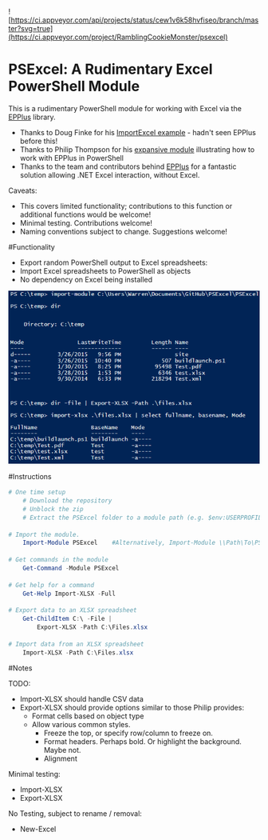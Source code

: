 ![https://ci.appveyor.com/api/projects/status/cew1v6k58hvfiseo/branch/master?svg=true](https://ci.appveyor.com/project/RamblingCookieMonster/psexcel)

PSExcel: A Rudimentary Excel PowerShell Module
=============

This is a rudimentary PowerShell module for working with Excel via the [EPPlus](http://epplus.codeplex.com/) library.

* Thanks to Doug Finke for his [ImportExcel example](https://github.com/dfinke/ImportExcel/blob/master/ImportExcel) - hadn't seen EPPlus before this!
* Thanks to Philip Thompson for his [expansive module](https://excelpslib.codeplex.com/) illustrating how to work with EPPlus in PowerShell
* Thanks to the team and contributors behind [EPPlus](http://epplus.codeplex.com/) for a fantastic solution allowing .NET Excel interaction, without Excel.

Caveats:

* This covers limited functionality; contributions to this function or additional functions would be welcome!
* Minimal testing.  Contributions welcome!
* Naming conventions subject to change.  Suggestions welcome!

#Functionality

* Export random PowerShell output to Excel spreadsheets:
* Import Excel spreadsheets to PowerShell as objects
* No dependency on Excel being installed

![Example](/Media/Example.png)

#Instructions

```powershell
# One time setup
    # Download the repository
    # Unblock the zip
    # Extract the PSExcel folder to a module path (e.g. $env:USERPROFILE\Documents\WindowsPowerShell\Modules\)

# Import the module.
    Import-Module PSExcel    #Alternatively, Import-Module \\Path\To\PSExcel

# Get commands in the module
    Get-Command -Module PSExcel

# Get help for a command
    Get-Help Import-XLSX -Full

# Export data to an XLSX spreadsheet
    Get-ChildItem C:\ -File |
        Export-XLSX -Path C:\Files.xlsx

# Import data from an XLSX spreadsheet
    Import-XLSX -Path C:\Files.xlsx
```

#Notes

TODO:

* Import-XLSX should handle CSV data
* Export-XLSX should provide options similar to those Philip provides:
  * Format cells based on object type
  * Allow various common styles.
     * Freeze the top, or specify row/column to freeze on.
     * Format headers.  Perhaps bold. Or highlight the background.  Maybe not.
     * Alignment

Minimal testing:
* Import-XLSX
* Export-XLSX

No Testing, subject to rename / removal:
* New-Excel